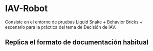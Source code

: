 # IAV-Robot

Consiste en el entorno de pruebas Liquid Snake + Behavior Bricks + escenario para la práctica del tema de Decisión de IAV.
## Replica el formato de documentación habitual
